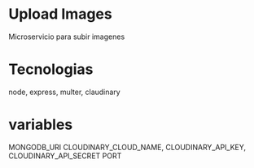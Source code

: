 #  Upload Images

Microservicio para subir imagenes 

# Tecnologias

node, express, multer, claudinary 

# variables 

MONGODB_URI
CLOUDINARY_CLOUD_NAME,
CLOUDINARY_API_KEY,
CLOUDINARY_API_SECRET
PORT
